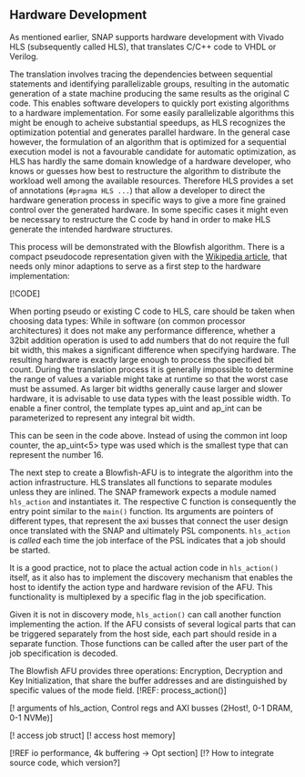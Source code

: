 ## Hardware Development

As mentioned earlier, SNAP supports hardware development with Vivado HLS \(subsequently called HLS\), that translates C/C++ code to VHDL or Verilog.

The translation involves tracing the dependencies between sequential statements and identifying parallelizable groups, resulting in the automatic generation of a state machine producing the same results as the original C code. This enables software developers to quickly port existing algorithms to a hardware implementation. For some easily parallelizable algorithms this might be enough to acheive substantial speedups, as HLS recognizes the optimization potential and generates parallel hardware. In the general case however, the formulation of an algorithm that is optimized for a sequential execution model is not a favourable candidate for automatic optimization, as HLS has hardly the same domain knowledge of a hardware developer, who knows or guesses how best to restructure the algorithm to distribute the workload well among the available resources. Therefore HLS provides a set of annotations \(`#pragma HLS ...`\) that allow a developer to direct the hardware generation process in specific ways to give a more fine grained control over the generated hardware. In some specific cases it might even be necessary to restructure the C code by hand in order to make HLS generate the intended hardware structures.

This process will be demonstrated with the Blowfish algorithm. There is a compact pseudocode representation given with the [Wikipedia article](https://en.wikipedia.org/wiki/Blowfish_%28cipher%29), that needs only minor adaptions to serve as a first step to the hardware implementation:

\[!CODE\]

When porting pseudo or existing C code to HLS, care should be taken when choosing data types: While in software \(on common processor architectures\) it does not make any performance difference, whether a 32bit addition operation is used to add numbers that do not require the full bit width, this makes a significant difference when specifying hardware. The resulting hardware is exactly large enough to process the specified bit count. During the translation process it is generally impossible to determine the range of values a variable might take at runtime so that the worst case must be assumed. As larger bit widths generally cause larger and slower hardware, it is advisable to use data types with the least possible width. To enable a finer control, the template types ap\_uint and ap\_int can be parameterized to represent any integral bit width.

This can be seen in the code above. Instead of using the common int loop counter, the ap\_uint&lt;5&gt; type was used which is the smallest type that can represent the number 16.

The next step to create a Blowfish-AFU is to integrate the algorithm into the action infrastructure. HLS translates all functions to separate modules unless they are inlined. The SNAP framework expects a module named `hls_action` and instantiates it. The respective C function is consequently the entry point similar to the `main()` function. Its arguments are pointers of different types, that represent the axi busses that connect the user design once translated with the SNAP and ultimately PSL components. `hls_action` is *called* each time the job interface of the PSL indicates that a job should be started.

It is a good practice, not to place the actual action code in `hls_action()` itself, as it also has to implement the discovery mechanism that enables the host to identify the action type and hardware revision of the AFU. This functionality is multiplexed by a specific flag in the job specification.

Given it is not in discovery mode, `hls_action()` can call another function implementing the action. If the AFU consists of several logical parts that can be triggered separately from the host side, each part should reside in a separate function. Those functions can be called after the user part of the job specification is decoded.

The Blowfish AFU provides three operations: Encryption, Decryption and Key Initialization, that share the buffer addresses and are distinguished by specific values of the mode field. [!REF: process_action()]

[! arguments of hls_action, Control regs and AXI busses (2Host!, 0-1 DRAM, 0-1 NVMe)]

[! access job struct]
[! access host memory]

[!REF io performance, 4k buffering -> Opt section]
[!? How to integrate source code, which version?]

